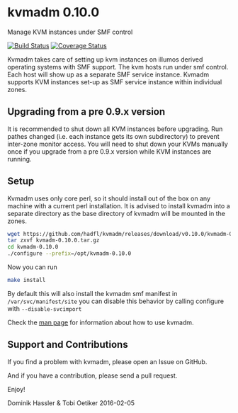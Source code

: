 kvmadm 0.10.0
============
Manage KVM instances under SMF control

[![Build Status](https://travis-ci.org/hadfl/kvmadm.svg?branch=master)](https://travis-ci.org/hadfl/kvmadm)
[![Coverage Status](https://img.shields.io/coveralls/hadfl/kvmadm.svg)](https://coveralls.io/r/hadfl/kvmadm?branch=master)

Kvmadm takes care of setting up kvm instances on illumos derived operating
systems with SMF support.  The kvm hosts run under smf control.  Each host
will show up as a separate SMF service instance. Kvmadm supports KVM instances
set-up as SMF service instance within individual zones.

Upgrading from a pre 0.9.x version
----------------------------------

It is recommended to shut down all KVM instances before upgrading. Run pathes changed (i.e. each
instance gets its own subdirectory) to prevent inter-zone monitor access. 
You will need to shut down your KVMs manually once if you upgrade from a pre 0.9.x version while KVM instances are running.

Setup
-----

Kvmadm uses only core perl, so it should install out of the box on any machine with a current perl installation.
It is advised to install kvmadm into a separate directory as the base directory of kvmadm will be mounted in the zones.

```sh
wget https://github.com/hadfl/kvmadm/releases/download/v0.10.0/kvmadm-0.10.0.tar.gz
tar zxvf kvmadm-0.10.0.tar.gz
cd kvmadm-0.10.0
./configure --prefix=/opt/kvmadm-0.10.0 
```

Now you can run

```sh
make install
```

By default this will also install the kvmadm smf manifest in
```/var/svc/manifest/site``` you can disable this behavior by calling
configure with ```--disable-svcimport``` 

Check the [man page](doc/kvmadm.pod) for information about how to use kvmadm.

Support and Contributions
-------------------------
If you find a problem with kvmadm, please open an Issue on GitHub.

And if you have a contribution, please send a pull request.

Enjoy!

Dominik Hassler & Tobi Oetiker
2016-02-05
